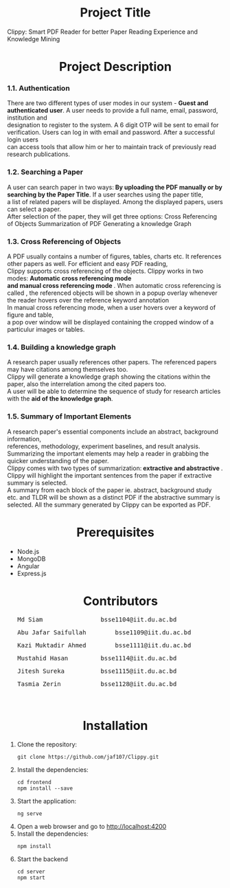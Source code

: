 <h1 align="center">Project Title</h1>
Clippy: Smart PDF Reader for better Paper Reading Experience and Knowledge Mining

<h1 align="center">Project Description</h1>

<h3>1.1. Authentication</h3>
There are two different types of user modes in our system - <b>Guest and authenticated user</b>. A user needs to provide a full name, email, password, institution and  <br> designation to register to the system. A 6 digit OTP will be sent to email for verification. Users can log in with email and password. After a successful login users  <br> can access tools that allow him or her to maintain track of previously read research publications.<br>
<h3>1.2. Searching a Paper</h3>
A user can search paper in two ways:<b> By uploading the PDF manually or by searching by the Paper Title</b>. If a user searches using the paper title, <br> a list of related papers will be displayed. Among the displayed papers, users can select a paper. <br> After selection of the paper, they will get three options:
Cross Referencing of Objects
Summarization of PDF
Generating a knowledge Graph<br>
<h3>1.3. Cross Referencing of Objects </h3>
A PDF usually contains a number of figures, tables, charts etc. It references other papers as well. For efficient and easy PDF reading, <br> Clippy supports cross referencing of the objects. Clippy works in two modes: <b> Automatic cross referencing mode <br> and manual cross referencing  mode </b>. When automatic cross referencing is called , the referenced objects will be shown in a popup overlay whenever the reader hovers over the reference keyword annotation <br> In manual cross referencing mode, when a user hovers over a keyword of figure and table,<br> a pop over window will be displayed containing the cropped window of a <br> particulur images or tables.
<h3>1.4. Building a knowledge graph </h3>
A research paper usually references other papers. The referenced papers may have citations among themselves too. <br> Clippy will generate a knowledge graph showing the citations within the paper, also the interrelation among the cited papers too. <br> A user will be able to determine the sequence of study for research articles with the <b> aid of the knowledge graph</b>.<br>
<h3>1.5. Summary of Important Elements </h3>
A research paper's essential components include an abstract, background information, <br> references, methodology, experiment baselines, and result analysis. Summarizing the important elements may help a reader in grabbing the quicker understanding of the paper. <br> Clippy comes with two types of summarization:<b> extractive and abstractive </b>. Clippy will highlight the important sentences from the paper if extractive summary is selected. <br> A summary from each block of the paper ie. abstract, background study etc. and TLDR will be shown as a distinct PDF if the abstractive summary is selected.
All the summary generated by Clippy can be exported as PDF.


<h1 align="center">Prerequisites</h1>
	<ul>
		<li>Node.js</li>
		<li>MongoDB</li>
  	<li>Angular</li>
		<li>Express.js</li>
	</ul>
	<ul>
		<h1 align="center">Contributors</h1>
		<pre><li>Md Siam				bsse1104@iit.du.ac.bd</li></pre>
		<pre><li>Abu Jafar Saifullah		bsse1109@iit.du.ac.bd</li></pre>
		<pre><li>Kazi Muktadir Ahmed		bsse1111@iit.du.ac.bd</li></pre>
		<pre><li>Mustahid Hasan			bsse1114@iit.du.ac.bd</li></pre>
		<pre><li>Jitesh Sureka			bsse1115@iit.du.ac.bd</li></pre>
		<pre><li>Tasmia Zerin			bsse1128@iit.du.ac.bd</li></[re>
			</ul>
	
<h1 align="center">Installation</h1>
	<ol>
		<li>Clone the repository:</li>
		<pre><code>git clone https://github.com/jaf107/Clippy.git</code></pre>
		<li>Install the dependencies:</li>
  		<pre><code>cd frontend</code>
<code>npm install --save</code></pre>
		<li>Start the application:</li>
		<pre><code>ng serve</code></pre>
		<li>Open a web browser and go to <a href="http://localhost:4200">http://localhost:4200</a></li>
		<li>Install the dependencies:</li>
	<pre><code>npm install</code></pre>
		<li>Start the backend</li>
<pre><code>cd server</code>
<code>npm start</code></pre>
  	</ol>
	






